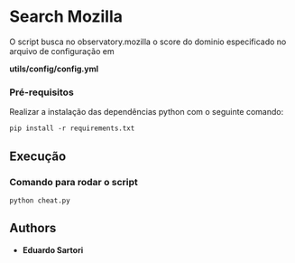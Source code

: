 # Search Mozilla

O script busca no observatory.mozilla o score do dominio especificado no arquivo de configuração em 

**utils/config/config.yml**


### Pré-requisitos

Realizar a instalação das dependências python com o seguinte comando:

```
pip install -r requirements.txt
```

## Execução

### Comando para rodar o script

```
python cheat.py
```

## Authors

* **Eduardo Sartori**